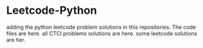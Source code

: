 # Leetcode-Python
adding the python leetcode problem solutions in this repositories. 
The code files are here.
all CTCI problems solutions are here.
some leetcode solutions are her.













































































































































































































































































































































































































































































































































































































